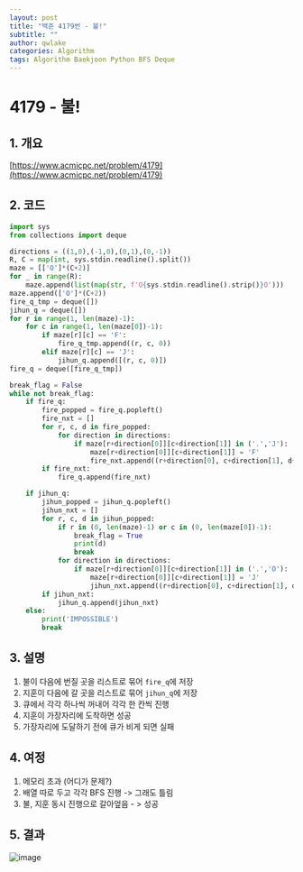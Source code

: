```yaml
---
layout: post
title: "백준 4179번 - 불!"
subtitle: ""
author: qwlake
categories: Algorithm
tags: Algorithm Baekjoon Python BFS Deque
---
```


# **4179 - 불!**

## **1. 개요**

[https://www.acmicpc.net/problem/4179](https://www.acmicpc.net/problem/4179)

## **2. 코드**

```python
import sys
from collections import deque

directions = ((1,0),(-1,0),(0,1),(0,-1))
R, C = map(int, sys.stdin.readline().split())
maze = [['O']*(C+2)]
for _ in range(R):
    maze.append(list(map(str, f'O{sys.stdin.readline().strip()}O')))
maze.append(['O']*(C+2))
fire_q_tmp = deque([])
jihun_q = deque([])
for r in range(1, len(maze)-1):
    for c in range(1, len(maze[0])-1):
        if maze[r][c] == 'F':
            fire_q_tmp.append((r, c, 0))
        elif maze[r][c] == 'J':
            jihun_q.append([(r, c, 0)])
fire_q = deque([fire_q_tmp])

break_flag = False
while not break_flag:
    if fire_q:
        fire_popped = fire_q.popleft()
        fire_nxt = []
        for r, c, d in fire_popped:
            for direction in directions:
                if maze[r+direction[0]][c+direction[1]] in ('.','J'):
                    maze[r+direction[0]][c+direction[1]] = 'F'
                    fire_nxt.append((r+direction[0], c+direction[1], d+1))
        if fire_nxt:
            fire_q.append(fire_nxt)

    if jihun_q:
        jihun_popped = jihun_q.popleft()
        jihun_nxt = []
        for r, c, d in jihun_popped:
            if r in (0, len(maze)-1) or c in (0, len(maze[0])-1):
                break_flag = True
                print(d)
                break
            for direction in directions:
                if maze[r+direction[0]][c+direction[1]] in ('.','O'):
                    maze[r+direction[0]][c+direction[1]] = 'J'
                    jihun_nxt.append((r+direction[0], c+direction[1], d+1))
        if jihun_nxt:
            jihun_q.append(jihun_nxt)
    else:
        print('IMPOSSIBLE')
        break
```

## **3. 설명**

1. 불이 다음에 번질 곳을 리스트로 묶어 `fire_q`에 저장
2. 지훈이 다음에 갈 곳을 리스트로 묶어 `jihun_q`에 저장
3. 큐에서 각각 하나씩 꺼내어 각각 한 칸씩 진행
4. 지훈이 가장자리에 도착하면 성공
5. 가장자리에 도달하기 전에 큐가 비게 되면 실패

## **4. 여정**

1. 메모리 초과 (어디가 문제?)
2. 배열 따로 두고 각각 BFS 진행 -> 그래도 틀림
3. 불, 지훈 동시 진행으로 갈아엎음 - > 성공

## **5. 결과**
![image](https://user-images.githubusercontent.com/41278416/88818590-d6db9c80-d1f9-11ea-866a-aaf69da735f7.png)